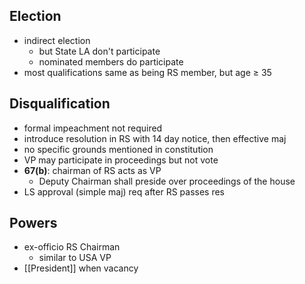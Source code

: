 ## Election
- indirect election
	- but State LA don't participate
	- nominated members do participate
- most qualifications same as being RS member, but age $\ge$ 35

## Disqualification
- formal impeachment not required
- introduce resolution in RS with 14 day notice, then effective maj
- no specific grounds mentioned in constitution
- VP may participate in proceedings but not vote
- **67(b)**: chairman of RS acts as VP
	- Deputy Chairman shall preside over proceedings of the house
- LS approval (simple maj) req after RS passes res
## Powers
- ex-officio RS Chairman
	- similar to USA VP
- [[President]] when vacancy